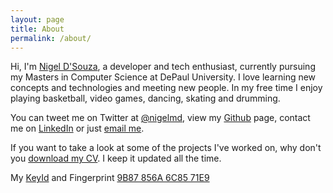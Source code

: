 ```yaml
---
layout: page
title: About
permalink: /about/
---
```


Hi, I'm [Nigel D'Souza](http://nigeldsouza.io), a developer and tech enthusiast, currently pursuing my Masters in Computer Science at DePaul University.
I love learning new concepts and technologies and meeting new people. In my free time I enjoy playing basketball, video games, dancing, skating and drumming.

You can tweet me on Twitter at [@nigelmd](http://twitter.com/nigelmd), view my [Github](http://github.com/xcrucifier) page, contact me on [LinkedIn](http://linkedin.com/in/nigelmd) or just [email me](mailto:nigeldsouza@outlook.com).

If you want to take a look at some of the projects I've worked on, why don't you [download my CV](https://www.dropbox.com/s/3fkvkglar38bw9m/Nigel%20D'Souza%20CV%20Technical%20Revised.pdf?dl=0). I keep it updated all the time.

My [KeyId](http://pgp.mit.edu/pks/lookup?search=0x6C8571E9) and Fingerprint [9B87 856A 6C85 71E9](https://keybase.io/xcrucifier)
